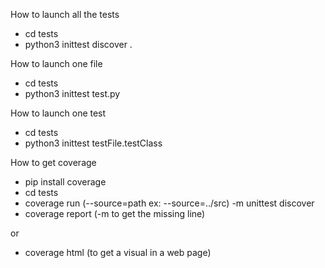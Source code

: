 How to launch all the tests

* cd tests
* python3 inittest discover .

How to launch one file

* cd tests
* python3 inittest test.py

How to launch one test

* cd tests
* python3 inittest testFile.testClass

How to get coverage

* pip install coverage
* cd tests
* coverage run (--source=path ex: --source=../src) -m unittest discover
* coverage report (-m to get the missing line)

or
* coverage html (to get a visual in a web page)